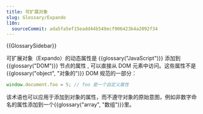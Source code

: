 ```yaml
---
title: 可扩展对象
slug: Glossary/Expando
l10n:
  sourceCommit: ada5fa5ef15eadd44b549ecf906423b4a2092f34
---
```


{{GlossarySidebar}}

可扩展对象（Expando）的动态属性是 {{glossary("JavaScript")}} 添加到 {{glossary("DOM")}} 节点的属性 , 可以直接从 DOM 元素中访问。这些属性不是 {{glossary("object", "对象的")}} DOM 规范的一部分：

```js
window.document.foo = 5; // foo 是一个自定义属性
```

该术语也可以应用于添加到对象的属性，而不遵守对象的原始意图，例如非数字命名的属性添加到一个{{glossary("array", "数组")}}里。

